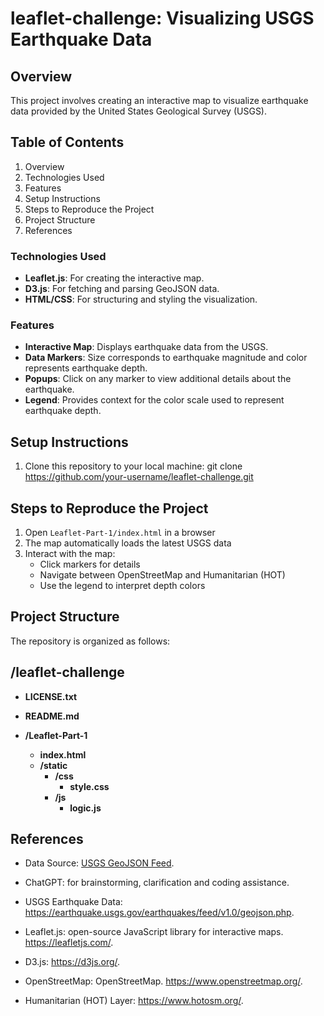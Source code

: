 # leaflet-challenge: Visualizing USGS Earthquake Data

## Overview
This project involves creating an interactive map to visualize earthquake data provided by the United States Geological Survey (USGS).

## Table of Contents
1. Overview
2. Technologies Used
3. Features
4. Setup Instructions
5. Steps to Reproduce the Project
6. Project Structure
7. References

### Technologies Used
- **Leaflet.js**: For creating the interactive map.
- **D3.js**: For fetching and parsing GeoJSON data.
- **HTML/CSS**: For structuring and styling the visualization.

### Features
- **Interactive Map**: Displays earthquake data from the USGS.
- **Data Markers**: Size corresponds to earthquake magnitude and color represents earthquake depth.
- **Popups**: Click on any marker to view additional details about the earthquake.
- **Legend**: Provides context for the color scale used to represent earthquake depth.

## Setup Instructions

1. Clone this repository to your local machine: git clone https://github.com/your-username/leaflet-challenge.git

## Steps to Reproduce the Project
1. Open `Leaflet-Part-1/index.html` in a browser
2. The map automatically loads the latest USGS data
3. Interact with the map:
   - Click markers for details
   - Navigate between OpenStreetMap and Humanitarian (HOT)
   - Use the legend to interpret depth colors

## Project Structure
The repository is organized as follows:

## /leaflet-challenge

- **LICENSE.txt**
- **README.md**

- **/Leaflet-Part-1**
  - **index.html**
  - **/static**
    - **/css**
        - **style.css**
    - **/js**
        - **logic.js**

## References

* Data Source: [USGS GeoJSON Feed](https://earthquake.usgs.gov/earthquakes/feed/v1.0/geojson.php).

* ChatGPT: for brainstorming, clarification and coding assistance.

* USGS Earthquake Data: https://earthquake.usgs.gov/earthquakes/feed/v1.0/geojson.php.

* Leaflet.js: open-source JavaScript library for interactive maps. https://leafletjs.com/.

* D3.js: https://d3js.org/.

* OpenStreetMap: OpenStreetMap. https://www.openstreetmap.org/.

* Humanitarian (HOT) Layer: https://www.hotosm.org/.
